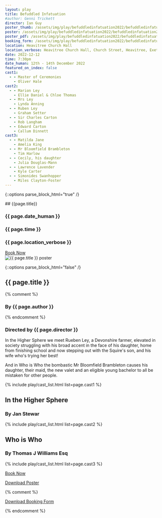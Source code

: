 ```yaml
---
layout: play
title: Befuddled Infatuation
#author: Genni Trickett
director: Ian Guy
poster_thumb: /assets/img/play/befuddledinfatuation2022/befuddledinfatuation2022thumb.jpg
poster: /assets/img/play/befuddledinfatuation2022/befuddledinfatuation2022poster.jpg
poster_pdf: /assets/img/play/befuddledinfatuation2022/befuddledinfatuation2022poster.pdf
booking_form: /assets/img/play/befuddledinfatuation2022/befuddledinfatuation2022bookingform.pdf
location: Heavitree Church Hall
location_verbose: Heavitree Church Hall, Church Street, Heavitree, Exeter, EX2 5EP
date: 2022-12-12
time: 7:30pm
date_human: 12th - 14th December 2022
featured_on_index: false
cast1:
  - - Master of Ceremonies
    - Oliver Hale
cast2:
  - - Marion Ley
    - Ellie Daniel & Chloe Thomas
  - - Mrs Ley
    - Lynda Anning
  - - Ruben Ley
    - Graham Setter
  - - Sir Charles Carton
    - Rob Langham
  - - Edward Carton
    - Callum Dinnett
cast3:
  - - Matilda Jane
    - Amelia King
  - - Mr Bloomfield Brambleton
    - Tim Harlow
  - - Cecily, his daughter
    - Julia Douglas-Mann
  - - Lawrence Lavender
    - Kyle Carter
  - - Simonides Swanhopper
    - Miles Clayton-Foster
---
```


{::options parse_block_html="true" /}

<div class="jumbotron">
## {{page.title}}
<h3> <i class="fas fa-calendar-alt"></i> {{ page.date_human }}</h3>
<h3> <i class="fas fa-clock"></i> {{ page.time }}</h3>
<h3> <i class="fas fa-map-marker-alt"></i> {{ page.location_verbose }}</h3>
<a class="btn btn-primary" href="{{ site.social_links.ticketsource }}" role="button">Book Now</a>
</div>

<div class="row text-center">
<div class="col-1">
</div>
<div class="col-10">
<img class="img-fluid" src="{{ page.poster | relative_url }}" alt="{{ page.title }} poster" />
</div>
<div class="col-1">
</div>
</div>

{::options parse_block_html="false" /}

## {{ page.title }}
{% comment %}
### By {{ page.author }}
{% endcomment %}
### Directed by {{ page.director }}

In the Higher Sphere we meet Rueben Ley, a Devonshire farmer, elevated in
society struggling with his broad accent in the face of his daughter, home from
finishing school and now stepping out with the Squire's son, and his wife who's
trying her best!

And in Who is Who the bombastic Mr Bloomfield Brambleton causes his daughter,
their maid, the new valet and an eligible young bachelor to all be mistaken for
other people.

{% include play/cast_list.html list=page.cast1 %}

## In the Higher Sphere
### By Jan Stewar

{% include play/cast_list.html list=page.cast2 %}

## Who is Who
### By Thomas J Williams Esq

{% include play/cast_list.html list=page.cast3 %}

<p class="text-center"><a class="btn btn-primary" href="{{ site.social_links.ticketsource }}" role="button">Book Now</a></p>
<p class="text-center"><a href="{{ page.poster_pdf | relative_url}}" role="button">Download Poster</a></p>
{% comment %}
<p class="text-center"><a href="{{ page.booking_form | relative_url }}" role="button">Download Booking Form</a></p>
{% endcomment %}
